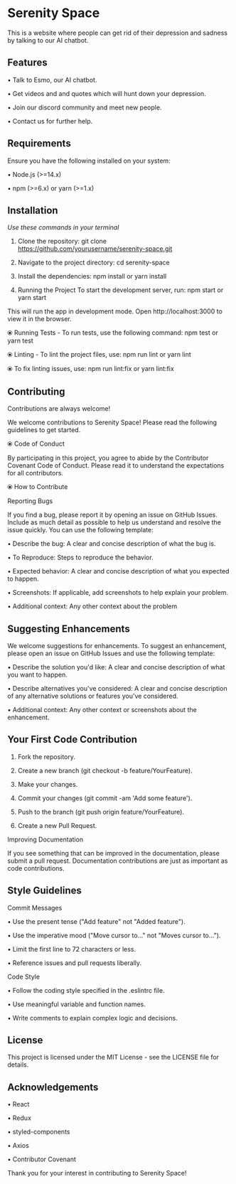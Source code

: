 
# Serenity Space

This is a website where people can get rid of their depression and sadness by talking to our AI chatbot.


## Features
• Talk to Esmo, our AI chatbot.

• Get videos and and quotes which will hunt down your depression.

• Join our discord community and meet new people.

• Contact us for further help.
## Requirements

Ensure you have the following installed on your system:

• Node.js (>=14.x)

• npm (>=6.x) or yarn (>=1.x)

## Installation

*Use these commands in your terminal*

1. Clone the repository: git clone https://github.com/yourusername/serenity-space.git

2. Navigate to the project directory: cd serenity-space

3. Install the dependencies: npm install or yarn install
    
4. Running the Project
To start the development server, run: npm start or yarn start

This will run the app in development mode. Open http://localhost:3000 to view it in the browser.

⦿ Running Tests - To run tests, use the following command: npm test or yarn test


⦿ Linting - To lint the project files, use: npm run lint or yarn lint

⦿ To fix linting issues, use: npm run lint:fix or yarn lint:fix
## Contributing

Contributions are always welcome!



We welcome contributions to Serenity Space! Please read the following guidelines to get started.

⦿ Code of Conduct

By participating in this project, you agree to abide by the Contributor Covenant Code of Conduct. Please read it to understand the expectations for all contributors.

⦿ How to Contribute

Reporting Bugs

If you find a bug, please report it by opening an issue on GitHub Issues. Include as much detail as possible to help us understand and resolve the issue quickly. You can use the following template:

• Describe the bug: A clear and concise description of what the bug is.

• To Reproduce: Steps to reproduce the behavior.

• Expected behavior: A clear and concise description of what you expected to happen.

• Screenshots: If applicable, add screenshots to help explain your problem.

• Additional context: Any other context about the problem

## Suggesting Enhancements
We welcome suggestions for enhancements. To suggest an enhancement, please open an issue on GitHub Issues and use the following template:

• Describe the solution you'd like: A clear and concise description of what you want to happen.

• Describe alternatives you've considered: A clear and concise description of any alternative solutions or features you've considered.

• Additional context: Any other context or screenshots about the enhancement.

## Your First Code Contribution
1. Fork the repository.

2. Create a new branch (git checkout -b feature/YourFeature).
3. Make your changes.

4. Commit your changes (git commit -am 'Add some feature').
5. Push to the branch (git push origin feature/YourFeature).

6. Create a new Pull Request.

Improving Documentation

If you see something that can be improved in the documentation, please submit a pull request. Documentation contributions are just as important as code contributions.
## Style Guidelines


Commit Messages

• Use the present tense ("Add feature" not "Added feature").

• Use the imperative mood ("Move cursor to..." not "Moves cursor to...").

• Limit the first line to 72 characters or less.

• Reference issues and pull requests liberally.

Code Style

• Follow the coding style specified in the .eslintrc file.

• Use meaningful variable and function names.

• Write comments to explain complex logic and decisions.

## License

This project is licensed under the MIT License - see the LICENSE file for details.
## Acknowledgements

• React

• Redux

• styled-components

• Axios

• Contributor Covenant

Thank you for your interest in contributing to Serenity Space!